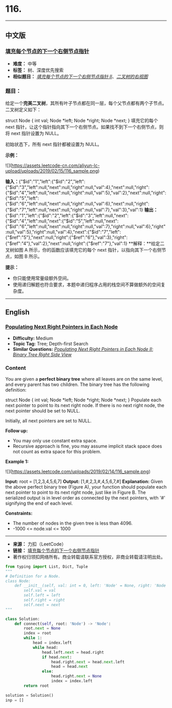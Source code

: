 # **116.**

------

## **中文版**
### [**填充每个节点的下一个右侧节点指针**](https://leetcode-cn.com/problems/populating-next-right-pointers-in-each-node/)

- **难度：** 中等
- **标签：** 树、深度优先搜索
- **相似题目：** [*填充每个节点的下一个右侧节点指针 II*](https://leetcode-cn.com/problems/populating-next-right-pointers-in-each-node-ii/)、[*二叉树的右视图*](https://leetcode-cn.com/problems/binary-tree-right-side-view/)


### **题目：**

给定一个**完美二叉树**，其所有叶子节点都在同一层，每个父节点都有两个子节点。二叉树定义如下：

 struct Node { int val; Node *left; Node *right; Node *next; } 填充它的每个 next 指针，让这个指针指向其下一个右侧节点。如果找不到下一个右侧节点，则将 next 指针设置为 NULL。

 初始状态下，所有 next 指针都被设置为 NULL。

  

 **示例：**

 !\[\](https://assets.leetcode-cn.com/aliyun-lc-upload/uploads/2019/02/15/116_sample.png)

 **输入：**{"$id":"1","left":{"$id":"2","left":{"$id":"3","left":null,"next":null,"right":null,"val":4},"next":null,"right":{"$id":"4","left":null,"next":null,"right":null,"val":5},"val":2},"next":null,"right":{"$id":"5","left":{"$id":"6","left":null,"next":null,"right":null,"val":6},"next":null,"right":{"$id":"7","left":null,"next":null,"right":null,"val":7},"val":3},"val":1} **输出：**{"$id":"1","left":{"$id":"2","left":{"$id":"3","left":null,"next":{"$id":"4","left":null,"next":{"$id":"5","left":null,"next":{"$id":"6","left":null,"next":null,"right":null,"val":7},"right":null,"val":6},"right":null,"val":5},"right":null,"val":4},"next":{"$id":"7","left":{"$ref":"5"},"next":null,"right":{"$ref":"6"},"val":3},"right":{"$ref":"4"},"val":2},"next":null,"right":{"$ref":"7"},"val":1} **解释：**给定二叉树如图 A 所示，你的函数应该填充它的每个 next 指针，以指向其下一个右侧节点，如图 B 所示。   

 **提示：**

 
 * 你只能使用常量级额外空间。
 * 使用递归解题也符合要求，本题中递归程序占用的栈空间不算做额外的空间复杂度。
 
 


------


## **English**
### [**Populating Next Right Pointers in Each Node**](https://leetcode-cn.com/problems/populating-next-right-pointers-in-each-node/)

- **Difficulty:** Medium
- **Topic Tag:** Tree; Depth-first Search
- **Similar Questions:** [*Populating Next Right Pointers in Each Node II*](https://leetcode-cn.com/problems/populating-next-right-pointers-in-each-node-ii/); [*Binary Tree Right Side View*](https://leetcode-cn.com/problems/binary-tree-right-side-view/)

### **Content**

You are given a **perfect binary tree** where all leaves are on the same level, and every parent has two children. The binary tree has the following definition:

  struct Node { int val; Node *left; Node *right; Node *next; }  Populate each next pointer to point to its next right node. If there is no next right node, the next pointer should be set to NULL.

 Initially, all next pointers are set to NULL.

  

 **Follow up:**

 
 * You may only use constant extra space.
 * Recursive approach is fine, you may assume implicit stack space does not count as extra space for this problem.
 
  

 **Example 1:**

 !\[\](https://assets.leetcode.com/uploads/2019/02/14/116_sample.png)

  **Input:** root = \[1,2,3,4,5,6,7\] **Output:** \[1,#,2,3,#,4,5,6,7,#\] **Explanation:** Given the above perfect binary tree (Figure A), your function should populate each next pointer to point to its next right node, just like in Figure B. The serialized output is in level order as connected by the next pointers, with '#' signifying the end of each level.   

 **Constraints:**

 
 * The number of nodes in the given tree is less than 4096.
 * -1000 <= node.val <= 1000
 
 


------


- **来源：** 力扣（LeetCode）
- **链接：** [填充每个节点的下一个右侧节点指针](https://leetcode-cn.com/problems/populating-next-right-pointers-in-each-node/)
- 著作权归领扣网络所有。商业转载请联系官方授权，非商业转载请注明出处。



```python
from typing import List, Dict, Tuple
"""
# Definition for a Node.
class Node:
    def __init__(self, val: int = 0, left: 'Node' = None, right: 'Node' = None, next: 'Node' = None):
        self.val = val
        self.left = left
        self.right = right
        self.next = next
"""

class Solution:
    def connect(self, root: 'Node') -> 'Node':
        root.next = None
        index = root
        while 1:
            head = index.left
            while head:
                head.left.next = head.right
                if head.next:
                    head.right.next = head.next.left
                    head = head.next
                else:
                    head.right.next = None
                    index = index.left
        return root
    
solution = Solution()
inp = []

```


